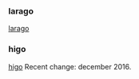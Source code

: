### larago
[larago](https://github.com/lara-go/larago)

### higo
[higo](https://github.com/micln/higo)
Recent change: december 2016.
